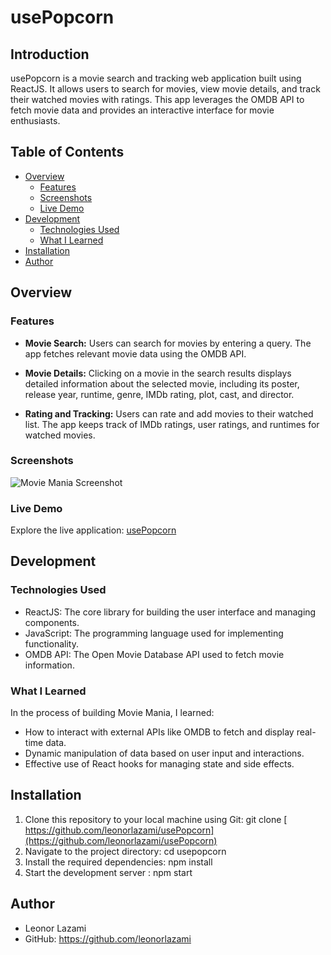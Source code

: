 # usePopcorn

## Introduction

usePopcorn is a movie search and tracking web application built using ReactJS. It allows users to search for movies, view movie details, and track their watched movies with ratings. This app leverages the OMDB API to fetch movie data and provides an interactive interface for movie enthusiasts.

## Table of Contents

- [Overview](#overview)
  - [Features](#features)
  - [Screenshots](#screenshots)
  - [Live Demo](#live-demo)
- [Development](#development)
  - [Technologies Used](#technologies-used)
  - [What I Learned](#what-i-learned)
- [Installation](#installation)
- [Author](#author)

## Overview

### Features

- **Movie Search:** Users can search for movies by entering a query. The app fetches relevant movie data using the OMDB API.

- **Movie Details:** Clicking on a movie in the search results displays detailed information about the selected movie, including its poster, release year, runtime, genre, IMDb rating, plot, cast, and director.

- **Rating and Tracking:** Users can rate and add movies to their watched list. The app keeps track of IMDb ratings, user ratings, and runtimes for watched movies.

### Screenshots

![Movie Mania Screenshot](https://i.imgur.com/RZZ1bMj.png)

### Live Demo

Explore the live application: [usePopcorn](https://use-popcorn-sigma.vercel.app/)

## Development

### Technologies Used

- ReactJS: The core library for building the user interface and managing components.
- JavaScript: The programming language used for implementing functionality.
- OMDB API: The Open Movie Database API used to fetch movie information.

  

### What I Learned

In the process of building Movie Mania, I learned:

- How to interact with external APIs like OMDB to fetch and display real-time data.
- Dynamic manipulation of data based on user input and interactions.
- Effective use of React hooks for managing state and side effects.


## Installation

1. Clone this repository to your local machine using Git: git clone [ https://github.com/leonorlazami/usePopcorn](https://github.com/leonorlazami/usePopcorn)
2. Navigate to the project directory: cd usepopcorn
3. Install the required dependencies: npm install
4. Start the development server : npm start

## Author

- Leonor Lazami
- GitHub: https://github.com/leonorlazami

